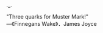 ._.

"Three quarks for Muster Mark!"\
—《Finnegans Wake》．James Joyce
<!---
JackQuark/JackQuark is a ✨ special ✨ repository because its `README.md` (this file) appears on your GitHub profile.
You can click the Preview link to take a look at your changes.
--->
